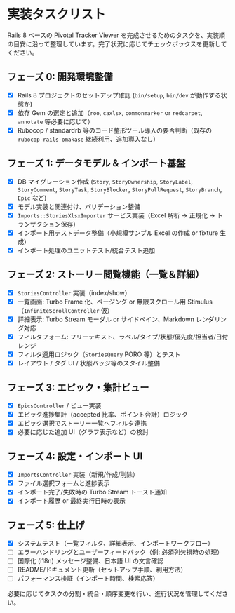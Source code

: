# 実装タスクリスト

Rails 8 ベースの Pivotal Tracker Viewer を完成させるためのタスクを、実装順の目安に沿って整理しています。完了状況に応じてチェックボックスを更新してください。

## フェーズ 0: 開発環境整備
- [x] Rails 8 プロジェクトのセットアップ確認 (`bin/setup`, `bin/dev` が動作する状態か)
- [x] 依存 Gem の選定と追加（`roo`, `caxlsx`, `commonmarker` or `redcarpet`, `annotate` 等必要に応じて）
- [x] Rubocop / standardrb 等のコード整形ツール導入の要否判断（既存の `rubocop-rails-omakase` 継続利用、追加導入なし）

## フェーズ 1: データモデル & インポート基盤
- [x] DB マイグレーション作成 (`Story`, `StoryOwnership`, `StoryLabel`, `StoryComment`, `StoryTask`, `StoryBlocker`, `StoryPullRequest`, `StoryBranch`, `Epic` など)
- [x] モデル実装と関連付け、バリデーション整備
- [x] `Imports::StoriesXlsxImporter` サービス実装（Excel 解析 → 正規化 → トランザクション保存）
- [x] インポート用テストデータ整備（小規模サンプル Excel の作成 or fixture 生成）
- [x] インポート処理のユニットテスト/統合テスト追加

## フェーズ 2: ストーリー閲覧機能（一覧＆詳細）
- [x] `StoriesController` 実装（index/show）
- [x] 一覧画面: Turbo Frame 化、ページング or 無限スクロール用 Stimulus（`InfiniteScrollController` 仮）
- [x] 詳細表示: Turbo Stream モーダル or サイドペイン、Markdown レンダリング対応
- [x] フィルタフォーム: フリーテキスト、ラベル/タイプ/状態/優先度/担当者/日付レンジ
- [x] フィルタ適用ロジック（`StoriesQuery` PORO 等）とテスト
- [x] レイアウト / タグ UI / 状態バッジ等のスタイル整備

## フェーズ 3: エピック・集計ビュー
- [x] `EpicsController` / ビュー実装
- [x] エピック進捗集計（accepted 比率、ポイント合計）ロジック
- [x] エピック選択でストーリー一覧へフィルタ連携
- [x] 必要に応じた追加 UI（グラフ表示など）の検討

## フェーズ 4: 設定・インポート UI
- [x] `ImportsController` 実装（新規/作成/削除）
- [x] ファイル選択フォームと進捗表示
- [x] インポート完了/失敗時の Turbo Stream トースト通知
- [x] インポート履歴 or 最終実行日時の表示

## フェーズ 5: 仕上げ
- [x] システムテスト（一覧フィルタ、詳細表示、インポートワークフロー）
- [ ] エラーハンドリングとユーザーフィードバック（例: 必須列欠損時の処理）
- [ ] 国際化 (i18n) メッセージ整備、日本語 UI の文言確認
- [ ] README/ドキュメント更新（セットアップ手順、利用方法）
- [ ] パフォーマンス検証（インポート時間、検索応答）

必要に応じてタスクの分割・統合・順序変更を行い、進行状況を管理してください。

